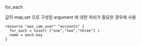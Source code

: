 for_each

값이 map,set 으로 구성된 argument 에 대한 처리가 필요한 경우에 사용

```hcl
resource "aws_iam_user" "accounts" {
  for_each = toset( ["one","two","three"] )
  name = each.key
}
```
